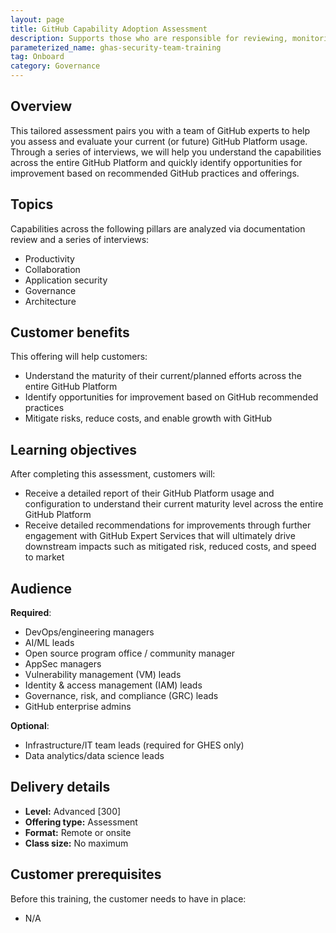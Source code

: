 ```yaml
---
layout: page
title: GitHub Capability Adoption Assessment
description: Supports those who are responsible for reviewing, monitoring and driving remediation of security results across an enterprise.
parameterized_name: ghas-security-team-training
tag: Onboard
category: Governance
---
```


## Overview

This tailored assessment pairs you with a team of GitHub experts to help you assess and evaluate your current (or future) GitHub Platform usage. Through a series of interviews, we will help you understand the capabilities across the entire GitHub Platform and quickly identify opportunities for improvement based on recommended GitHub practices and offerings.

## Topics

Capabilities across the following pillars are analyzed via documentation review and a series of interviews:

- Productivity
- Collaboration
- Application security
- Governance
- Architecture

## Customer benefits

This offering will help customers:

- Understand the maturity of their current/planned efforts across the entire GitHub Platform
- Identify opportunities for improvement based on GitHub recommended practices
- Mitigate risks, reduce costs, and enable growth with GitHub

## Learning objectives

After completing this assessment, customers will:

- Receive a detailed report of their GitHub Platform usage and configuration to understand their current maturity level across the entire GitHub Platform
- Receive detailed recommendations for improvements through further engagement with GitHub Expert Services that will ultimately drive downstream impacts such as mitigated risk, reduced costs, and speed to market

## Audience

**Required**:

- DevOps/engineering managers
- AI/ML leads
- Open source program office / community manager
- AppSec managers
- Vulnerability management (VM) leads
- Identity & access management (IAM) leads
- Governance, risk, and compliance (GRC) leads
- GitHub enterprise admins

**Optional**:

- Infrastructure/IT team leads (required for GHES only)
- Data analytics/data science leads

## Delivery details

- **Level:** Advanced [300]
- **Offering type:** Assessment
- **Format:** Remote or onsite
- **Class size:** No maximum

## Customer prerequisites

Before this training, the customer needs to have in place:

- N/A
